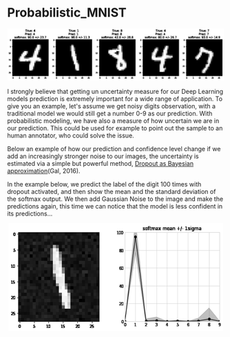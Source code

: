 # Probabilistic_MNIST

![Alt Text](movie.gif)


I strongly believe that getting un uncertainty measure for our Deep Learning models prediction is extremely important for a wide range of application. To give you an example, let's assume we get noisy digits observation, with a traditional model we would still get a number 0-9 as our prediction. With probabilistic modeling, we have also a measure of how uncertain we are in our prediction. This could be used for example to point out the sample to an human annotator, who could solve the issue.

Below an example of how our prediction and confidence level change if we add an increasingly stronger noise to our images, the uncertainty is estimated via a simple but powerful method, [Dropout as Bayesian approximation](https://arxiv.org/pdf/1506.02142.pdf)(Gal, 2016). 

In the example below, we predict the label of the digit 100 times with dropout activated, and then show the mean and the standard deviation of the softmax output. We then add Gaussian Noise to the image and make the predictions again, this time we can notice that the model is less confident in its predictions...

<p align="center">
  <img width="500" height="250" src= movie1.gif>
</p>


